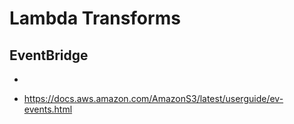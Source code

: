 # Lambda Transforms

## EventBridge
- 

- https://docs.aws.amazon.com/AmazonS3/latest/userguide/ev-events.html